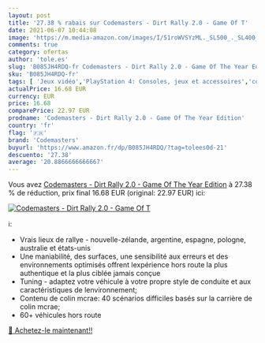 ```yaml
---
layout: post
title: '27.38 % rabais sur Codemasters - Dirt Rally 2.0 - Game Of T'
date: 2021-06-07 10:44:08
image: 'https://m.media-amazon.com/images/I/51roWVSYzML._SL500_._SL400_.jpg'
comments: true
category: ofertas
author: 'tole.es'
slug: 'B085JH4RDQ-fr Codemasters - Dirt Rally 2.0 - Game Of The Year Edition'
sku: 'B085JH4RDQ-fr'
tags: [ 'Jeux vidéo','PlayStation 4: Consoles, jeux et accessoires','codemasters', ]
actualPrice: 16.68 EUR
currency: EUR
price: 16.68
comparePrice: 22.97 EUR
prodname: 'Codemasters - Dirt Rally 2.0 - Game Of The Year Edition'
country: 'fr'
flag: '🇫🇷'
brand: 'Codemasters'
buyurl: 'https://www.amazon.fr/dp/B085JH4RDQ/?tag=tolees0d-21'
descuento: '27.38'
average: '20.8866666666667'
---
```


Vous avez [Codemasters - Dirt Rally 2.0 - Game Of The Year Edition](https://www.amazon.fr/dp/B085JH4RDQ/?tag=tolees0d-21)  à  27.38 % de réduction, prix final  16.68 EUR (original: 22.97 EUR) ici:

[![Codemasters - Dirt Rally 2.0 - Game Of T](https://m.media-amazon.com/images/I/51roWVSYzML._SL500_._SL400_.jpg)](https://www.amazon.fr/dp/B085JH4RDQ/?tag=tolees0d-21)

ℹ️:

- Vrais lieux de rallye - nouvelle-zélande, argentine, espagne, pologne, australie et états-unis
- Une maniabilité, des surfaces, une sensibilité aux erreurs et des environnements optimisés offrent lexpérience hors route la plus authentique et la plus ciblée jamais conçue
- Tuning - adaptez votre véhicule à votre propre style de conduite et aux caractéristiques de lenvironnement;
- Contenu de colin mcrae: 40 scénarios difficiles basés sur la carrière de colin mcrae;
- 60+ véhicules hors route

[🛒 Achetez-le maintenant!!](https://www.amazon.fr/dp/B085JH4RDQ/?tag=tolees0d-21)
